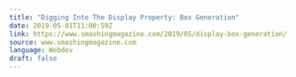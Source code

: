 ```yaml
---
title: "Digging Into The Display Property: Box Generation"
date: 2019-05-01T11:00:59Z
link: https://www.smashingmagazine.com/2019/05/display-box-generation/
source: www.smashingmagazine.com
language: Webdev
draft: false
---
```

